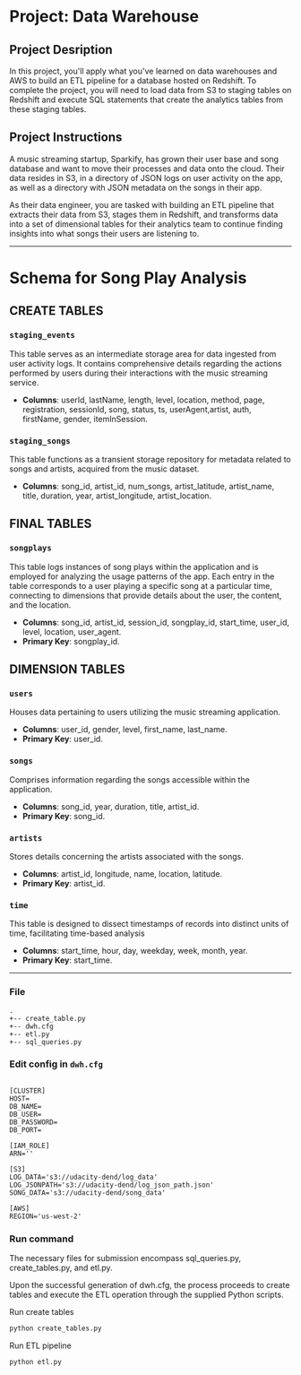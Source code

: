 # Project: Data Warehouse
## Project Desription
In this project, you'll apply what you've learned on data warehouses and AWS to build an ETL pipeline for a database hosted on Redshift.
 To complete the project, you will need to load data from S3 to staging tables on Redshift and execute SQL statements that create the analytics tables from these staging tables.

## Project Instructions
A music streaming startup, Sparkify, has grown their user base and song database and want to move their processes and data onto the cloud. Their data resides in S3, in a directory of JSON logs on user activity on the app, as well as a directory with JSON metadata on the songs in their app.

As their data engineer, you are tasked with building an ETL pipeline that extracts their data from S3, stages them in Redshift, and transforms data into a set of dimensional tables for their analytics team to continue finding insights into what songs their users are listening to.

---

# Schema for Song Play Analysis

## CREATE TABLES
### `staging_events`
This table serves as an intermediate storage area for data ingested from user activity logs. It contains comprehensive details regarding the actions performed by users during their interactions with the music streaming service.
- **Columns**:  userId, lastName, length, level, location, method, page, registration, sessionId, song, status, ts, userAgent,artist, auth, firstName, gender, itemInSession.

### `staging_songs`
This table functions as a transient storage repository for metadata related to songs and artists, acquired from the music dataset.

- **Columns**: song_id, artist_id, num_songs, artist_latitude, artist_name, title, duration, year, artist_longitude, artist_location.

## FINAL TABLES

### `songplays`
This table logs instances of song plays within the application and is employed for analyzing the usage patterns of the app. Each entry in the table corresponds to a user playing a specific song at a particular time, connecting to dimensions that provide details about the user, the content, and the location.

- **Columns**: song_id, artist_id, session_id, songplay_id, start_time, user_id, level, location, user_agent.
- **Primary Key**: songplay_id.

## DIMENSION TABLES
### `users`
Houses data pertaining to users utilizing the music streaming application.

- **Columns**: user_id, gender, level, first_name, last_name.
- **Primary Key**: user_id.

### `songs`
Comprises information regarding the songs accessible within the application.

- **Columns**: song_id, year, duration, title, artist_id.
- **Primary Key**: song_id.

### `artists`
Stores details concerning the artists associated with the songs.

- **Columns**: artist_id, longitude, name, location, latitude.
- **Primary Key**: artist_id.

### `time`
This table is designed to dissect timestamps of records into distinct units of time, facilitating time-based analysis
- **Columns**: start_time, hour, day, weekday, week, month, year.
- **Primary Key**: start_time.

---
### File

```shell
.
+-- create_table.py
+-- dwh.cfg
+-- etl.py
+-- sql_queries.py
```

### Edit config in ```dwh.cfg```

```config

[CLUSTER]
HOST=
DB_NAME=
DB_USER=
DB_PASSWORD=
DB_PORT=

[IAM_ROLE]
ARN=''

[S3]
LOG_DATA='s3://udacity-dend/log_data'
LOG_JSONPATH='s3://udacity-dend/log_json_path.json'
SONG_DATA='s3://udacity-dend/song_data'

[AWS]
REGION='us-west-2'

```

### Run command

The necessary files for submission encompass sql_queries.py, create_tables.py, and etl.py.

Upon the successful generation of dwh.cfg, the process proceeds to create tables and execute the ETL operation through the supplied Python scripts.

Run create tables
```python
python create_tables.py
```
Run ETL pipeline

```python
python etl.py
```